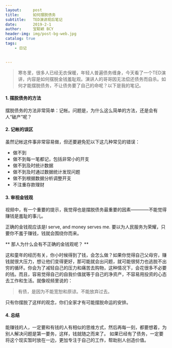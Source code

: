 ```yaml
---
layout:     post
title:      如何摆脱债务
subtitle:   TED演讲观后笔记   
date:       2019-2-1
author:     宝聪颖 BCY
header-img: img/post-bg-web.jpg
catalog: true
tags:
    - 日记
    

---
```


> 寒冬里，很多人已经无衣保暖，年轻人普遍债务缠身，今天看了一个TED演讲，内容是如何摆脱金钱羞耻观。演讲人的哥哥因无法偿还债务而自杀。如何才能摆脱债务，不让债务要了自己的命呢？以下是我的笔记。

#### 1. 摆脱债务的方法

摆脱债务的方法非常简单：记帐。问题是，为什么这么简单的方法，还是会有人“破产”呢？


#### 2. 记帐的误区

虽然记帐这件事非常容易做，但还要避免犯以下这几种常见的错误：
   * 做不到
   * 做不到每一笔都记，包括非常小的开支
   * 做不到及时统计数据
   * 做不到及时通过数据统计发现问题
   * 做不到根据数据分析调整开支
   * 不注重存款理财


#### 3. 审视金钱观

视频中，有一个重要的提示，我觉得也是摆脱债务最重要的因素————不能觉得赚钱是羞耻的事儿。

正确的金钱观应该是I serve, and money serves me. 要以为人民服务为荣耀，只要你不羞于赚钱，钱就会围绕你而来。

** 那人为什么会有不正确的金钱观呢？ **

这和童年的经历有关，你小时候得到了钱，会怎么做？如果你觉得自己父母穷，赚钱就很大压力，想让他们变得更好，那可能就会出问题，就可能很努力也逃脱不出穷的循环。你会为了减轻自己的压力和痛苦去购物，这种情况下，会花很多不必要的钱。而且，容易觉得自己的自我价值就等于自己的净资产，不容易用投资的心态去工作和生活。就像视频里说的：

> 有债，是因为不能宽恕和原谅。不能放弃过去。

只有你摆脱了这样的观念，你们全家才有可能摆脱命运的安排。

#### 4. 总结

能赚钱的人，一定要和有钱的人有相似的思维方式，然后再每一刻，都要想着，为别人解决问题是第一要务，这样，钱就随之而来了。
如果已经有了债务，一定要将这个现实暂时放在一边，更加专注于自己的工作，帮助别人创造价值。


